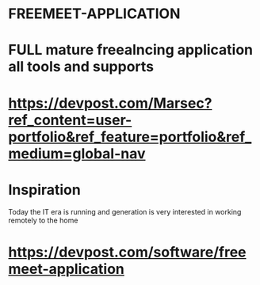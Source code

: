 # FREEMEET-APPLICATION
# FULL mature freealncing application all tools and supports
# https://devpost.com/Marsec?ref_content=user-portfolio&ref_feature=portfolio&ref_medium=global-nav
# Inspiration
Today the IT era is running and generation is very interested in working remotely to the home
# https://devpost.com/software/freemeet-application
